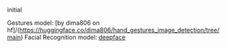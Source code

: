 initial

Gestures model: [by dima806 on hf]/(https://huggingface.co/dima806/hand_gestures_image_detection/tree/main) 
Facial Recognition model: [deepface](https://github.com/serengil/deepface?tab=readme-ov-file)
